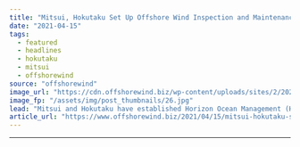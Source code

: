 ```yaml
---
title: "Mitsui, Hokutaku Set Up Offshore Wind Inspection and Maintenance Joint Venture"
date: "2021-04-15"
tags: 
  - featured
  - headlines
  - hokutaku
  - mitsui
  - offshorewind
source: "offshorewind"
image_url: "https://cdn.offshorewind.biz/wp-content/uploads/sites/2/2021/04/15114004/Global-Energy-Group_Mitsui.jpg"
image_fp: "/assets/img/post_thumbnails/26.jpg"
lead: "Mitsui and Hokutaku have established Horizon Ocean Management (HOM), a joint venture company providing"
article_url: "https://www.offshorewind.biz/2021/04/15/mitsui-hokutaku-set-up-offshore-wind-inspection-and-maintenance-joint-venture/"
---
```


---
